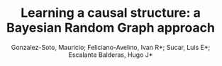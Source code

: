 ---
paperId: 13
author: Gonzalez-Soto, Mauricio; Feliciano-Avelino, Ivan R*; Sucar, Luis E*; Escalante Balderas, Hugo J*
publicationauthor: Gonzalez-Soto, M.
title: "Learning a causal structure: a Bayesian Random Graph approach"
pdf: GonzalezSoto_LongPresentation_13.pdf
poster: GonzalezSoto_LongPresentation_13.png
alt: --
type: Oral
topic: Machine Learning
link: https://research.latinxinai.org/papers/neurips/2020/pdf/GonzalezSoto_LongPresentation_13.pdf
conference: neurips
year: 2020
tags: neurips-2020
---